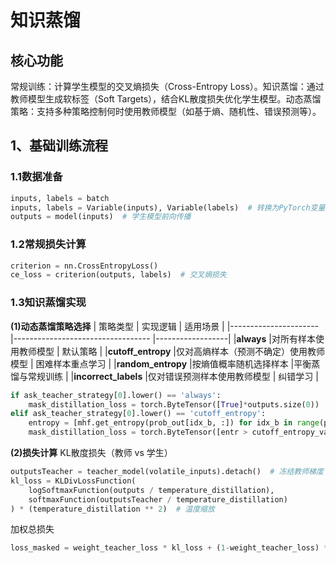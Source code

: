 # 知识蒸馏
## 核心功能
常规训练：计算学生模型的交叉熵损失（Cross-Entropy Loss）。
​知识蒸馏：通过教师模型生成软标签（Soft Targets），结合KL散度损失优化学生模型。
​动态蒸馏策略：支持多种策略控制何时使用教师模型（如基于熵、随机性、错误预测等）。
## 1、基础训练流程
### 1.1数据准备
```python
inputs, labels = batch
inputs, labels = Variable(inputs), Variable(labels)  # 转换为PyTorch变量
outputs = model(inputs)  # 学生模型前向传播
```
### 1.2常规损失计算
```python
criterion = nn.CrossEntropyLoss()
ce_loss = criterion(outputs, labels)  # 交叉熵损失
```
### 1.3知识蒸馏实现
**(1)动态蒸馏策略选择**
|   策略类型            |  实现逻辑                          |  适用场景         |
|---------------------- |---------------------------------- |------------------|
|**always**             |对所有样本使用教师模型               |  默认策略         |
|​**cutoff_entropy**     |仅对高熵样本（预测不确定）使用教师模型 | 困难样本重点学习   |
|​**random_entropy**     |按熵值概率随机选择样本               |平衡蒸馏与常规训练   |
|​**incorrect_labels**   |仅对错误预测样本使用教师模型          | 纠错学习          |

```python
if ask_teacher_strategy[0].lower() == 'always':
    mask_distillation_loss = torch.ByteTensor([True]*outputs.size(0))
elif ask_teacher_strategy[0].lower() == 'cutoff_entropy':
    entropy = [mhf.get_entropy(prob_out[idx_b, :]) for idx_b in range(prob_out.size(0))]
    mask_distillation_loss = torch.ByteTensor([entr > cutoff_entropy_value_distillation for entr in entropy])
```
**(2)损失计算**
​KL散度损失​（教师 vs 学生）
```python
outputsTeacher = teacher_model(volatile_inputs).detach()  # 冻结教师梯度
kl_loss = KLDivLossFunction(
    logSoftmaxFunction(outputs / temperature_distillation),
    softmaxFunction(outputsTeacher / temperature_distillation)
) * (temperature_distillation ​** 2)  # 温度缩放
```

加权总损失
```python
loss_masked = weight_teacher_loss * kl_loss + (1-weight_teacher_loss) * ce_loss
```





